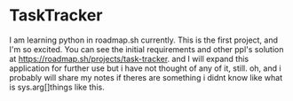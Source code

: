 # TaskTracker
I am learning python in roadmap.sh currently. This is the first project, and I'm so excited.
You can see the initial requirements and other ppl's solution at https://roadmap.sh/projects/task-tracker.
and I will expand this application for further use but i have not thought of any of it, still.
oh, and i probably will share my notes if theres are something i didnt know like what is sys.arg[]things like this. 
